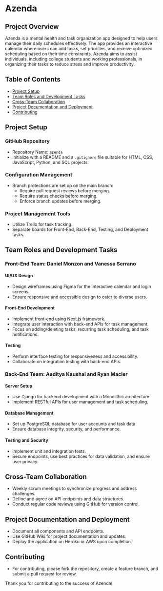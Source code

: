 # Azenda

## Project Overview
Azenda is a mental health and task organization app designed to help users manage their daily schedules effectively. The app provides an interactive calendar where users can add tasks, set priorities, and receive optimized scheduling based on their time constraints. Azenda aims to assist individuals, including college students and working professionals, in organizing their tasks to reduce stress and improve productivity.

## Table of Contents
- [Project Setup](#project-setup)
- [Team Roles and Development Tasks](#team-roles-and-development-tasks)
- [Cross-Team Collaboration](#cross-team-collaboration)
- [Project Documentation and Deployment](#project-documentation-and-deployment)
- [Contributing](#contributing)

## Project Setup

### GitHub Repository
- Repository Name: `azenda`
- Initialize with a README and a `.gitignore` file suitable for HTML, CSS, JavaScript, Python, and SQL projects.

### Configuration Management
- Branch protections are set up on the main branch:
  - Require pull request reviews before merging.
  - Require status checks before merging.
  - Enforce branch updates before merging.

### Project Management Tools
- Utilize Trello for task tracking.
- Separate boards for Front-End, Back-End, Testing, and Deployment tasks.

## Team Roles and Development Tasks

### Front-End Team: Daniel Monzon and Vanessa Serrano
#### UI/UX Design
- Design wireframes using Figma for the interactive calendar and login screens.
- Ensure responsive and accessible design to cater to diverse users.
  
#### Front-End Development
- Implement front-end using Next.js framework.
- Integrate user interaction with back-end APIs for task management.
- Focus on adding/deleting tasks, recurring task scheduling, and task notifications.

#### Testing
- Perform interface testing for responsiveness and accessibility.
- Collaborate on integration testing with back-end APIs.

### Back-End Team: Aaditya Kaushal and Ryan Macler
#### Server Setup
- Use Django for backend development with a Monolithic architecture.
- Implement RESTful APIs for user management and task scheduling.

#### Database Management
- Set up PostgreSQL database for user accounts and task data.
- Ensure database integrity, security, and performance.

#### Testing and Security
- Implement unit and integration tests.
- Secure endpoints, use best practices for data validation, and ensure user privacy.

## Cross-Team Collaboration
- Weekly scrum meetings to synchronize progress and address challenges.
- Define and agree on API endpoints and data structures.
- Conduct regular code reviews using GitHub for version control.

## Project Documentation and Deployment
- Document all components and API endpoints.
- Use GitHub Wiki for project documentation and updates.
- Deploy the application on Heroku or AWS upon completion.

## Contributing
- For contributing, please fork the repository, create a feature branch, and submit a pull request for review.

Thank you for contributing to the success of Azenda!
